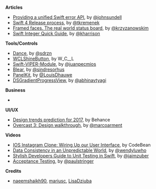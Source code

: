
**Articles**

* [Providing a unified Swift error API](https://medium.com/@johnsundell/providing-a-unified-swift-error-api-3642cd3173f0), by [@johnsundell](https://twitter.com/johnsundell)
* [Swift 4 Release process](https://swift.org/blog/swift-4-0-release-process/), by [@tkremenek](https://twitter.com/tkremenek)
* [Framed faces. The real world status board](http://blog.krzyzanowskim.com/2017/02/21/framed-faces-the-real-world-status-board/), by [@krzyzanowskim](https://twitter.com/krzyzanowskim)
* [Swift Integer Quick Guide](http://useyourloaf.com/blog/swift-integer-quick-guide/), by [@kharrison](https://twitter.com/kharrison)

**Tools/Controls**

* [Dance](https://github.com/saoudrizwan/Dance), by [@sdrzn](https://twitter.com/sdrzn)
* [WCLShineButton](https://github.com/631106979/WCLShineButton), by W_C__L
* [Swift-VIPER-Module](https://github.com/Juanpe/Swift-VIPER-Module), by [@juanpecmios](https://www.twitter.com/juanpecmios)
* [Blear](https://github.com/sindresorhus/blear), by [@sindresorhus](https://twitter.com/sindresorhus)
* [PanelKit](https://github.com/louisdh/panelkit), by [@LouisDhauwe](http://twitter.com/LouisDhauwe)
* [DSGradientProgressView](https://github.com/DholStudio/DSGradientProgressView), by [@abhinavtyagi](https://twitter.com/abhinavtyagi)

**Business**

*

**UI/UX**

* [Design trends prediction for 2017](https://www.behance.net/gallery/47810259/2017-Design-Trends-Guide), by Behance
* [Overcast 3: Design walkthrough](https://marco.org/2017/02/20/overcast3), by [@marcoarment](https://twitter.com/marcoarment)


**Videos**

* [IOS Instagram Clone: Wiring Up our User Interface](https://youtu.be/h1UiH-9FDQs), by CodeBean
* [Data Consistency in an Unpredictable World](https://realm.io/news/slug-wendy-lu-data-consistency/), by [@wendyluwho](https://twitter.com/wendyluwho)
* [Stylish Developers Guide to Unit Testing in Swift](https://realm.io/news/altconf-jaim-zuber-stylish-developers-guide-to-unit-testing-in-swift/), by [@jaimzuber](https://twitter.com/jaimzuber)
* [Acceptance Testing](https://realm.io/news/acceptance-testing/), by [@paulstringer](https://twitter.com/paulstringer)

**Credits**

* [naeemshaikh90](https://github.com/naeemshaikh90), [mariusc](https://github.com/mariusc), [LisaDziuba](https://github.com/lisadziuba)

